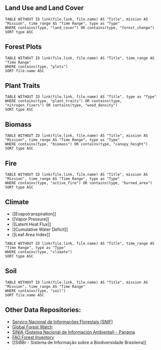 ## Land Use and Land Cover
```dataview
TABLE WITHOUT ID link(file.link, file.name) AS "Title", mission AS "Mission", time_range AS "Time Range", type as "Type"
WHERE contains(type, "land_cover") OR contains(type, "forest_change")
SORT type ASC
```

## Forest Plots
```dataview
TABLE WITHOUT ID link(file.link, file.name) AS "Title", time_range AS "Time Range"
WHERE contains(type, "plots")
SORT file.name ASC
```


## Plant Traits
```dataview
TABLE WITHOUT ID link(file.link, file.name) AS "Title", type as "Type"
WHERE contains(type, "plant_traits") OR contains(type, "nitrogen_fixers") OR contains(type, "wood_density")
SORT type ASC
```

## Biomass
```dataview
TABLE WITHOUT ID link(file.link, file.name) AS "Title", mission AS "Mission", time_range AS "Time Range", type as "Type"
WHERE contains(type, "biomass") OR contains(type, "canopy_height")
SORT type ASC
```

## Fire
```dataview
TABLE WITHOUT ID link(file.link, file.name) AS "Title", mission AS "Mission", time_range AS "Time Range", type as "Type"
WHERE contains(type, "active_fire") OR contains(type, "burned_area")
SORT type ASC
```

## Climate
- [[Evapotranspiration]]
- [[Vapor Pressure]]
- [[Latent Heat Flux]]
- [[Cumulative Water Deficit]]
- [[Leaf Area Index]]

```dataview
TABLE WITHOUT ID link(file.link, file.name) AS "Title", time_range AS "Time Range", type as "Type"
WHERE contains(type, "climate")
SORT type ASC
```

## Soil
```dataview
TABLE WITHOUT ID link(file.link, file.name) AS "Title", mission AS "Mission", time_range AS "Time Range"
WHERE contains(type, "soil")
SORT file.name ASC
```


## Other Data Repositories:
- [Serviço Nacional de Informações Florestais (SNIF)](https://snif.florestal.gov.br/pt-br/)
- [Global Forest Watch](https://www.globalforestwatch.org)  
- [SINIA (Sistema Nacional de Información Ambiental) - Panama](https://www.sinia.gob.pa/index.php/cobertura-boscosa/ano-2019/a-nivel-nacional)
- [FAO Forest Inventory](https://microdata.fao.org/index.php/catalog/Forestry/?page=1&sort_by=popularity&sort_order=desc&ps=15&repo=Forestry)
- [[SiBBr - Sistema de Informação sobre a Biodiversidade Brasileira]]